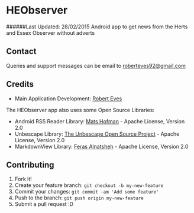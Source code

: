 # HEObserver
######Last Updated: 28/02/2015
Android app to get news from the Herts and Essex Observer without adverts

## Contact
Queries and support messages can be email to [roberteves92@gmail.com](mailto:roberteves92@gmail.com?Subject=HEObserver%20App)

## Credits
* Main Application Development: [Robert Eves](https://github.com/RobertEves92)

The HEObserver app also uses some Open Source Libraries:

* Android RSS Reader Library: [Mats Hofman](https://github.com/matshofman/Android-RSS-Reader-Library)  - Apache License, Version 2.0
* Unbescape Library: [The Unbescape Open Source Project](https://github.com/unbescape/unbescape)  - Apache License, Version 2.0
* MarkdownView Library: [Feras Alnatsheh](https://github.com/falnatsheh/MarkdownView)  - Apache License, Version 2.0

## Contributing

1. Fork it!
2. Create your feature branch: `git checkout -b my-new-feature`
3. Commit your changes: `git commit -am 'Add some feature'`
4. Push to the branch: `git push origin my-new-feature`
5. Submit a pull request :D
